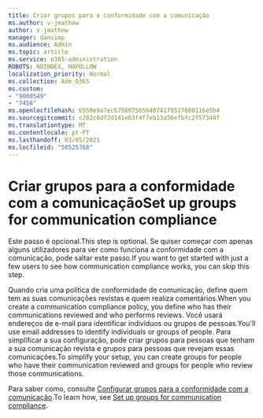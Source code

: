 ```yaml
---
title: Criar grupos para a conformidade com a comunicação
ms.author: v-jmathew
author: v-jmathew
manager: dansimp
ms.audience: Admin
ms.topic: article
ms.service: o365-administration
ROBOTS: NOINDEX, NOFOLLOW
localization_priority: Normal
ms.collection: Adm_O365
ms.custom:
- "9000549"
- "7456"
ms.openlocfilehash: 6550e9a7ec675607565640741f9527688116e5b4
ms.sourcegitcommit: c202c0df2d141e63f4f7eb13a56efbfc2f57348f
ms.translationtype: MT
ms.contentlocale: pt-PT
ms.lasthandoff: 03/05/2021
ms.locfileid: "50525768"
---
```

# <a name="set-up-groups-for-communication-compliance"></a><span data-ttu-id="c8e04-102">Criar grupos para a conformidade com a comunicação</span><span class="sxs-lookup"><span data-stu-id="c8e04-102">Set up groups for communication compliance</span></span>

<span data-ttu-id="c8e04-103">Este passo é opcional.</span><span class="sxs-lookup"><span data-stu-id="c8e04-103">This step is optional.</span></span> <span data-ttu-id="c8e04-104">Se quiser começar com apenas alguns utilizadores para ver como funciona a conformidade com a comunicação, pode saltar este passo.</span><span class="sxs-lookup"><span data-stu-id="c8e04-104">If you want to get started with just a few users to see how communication compliance works, you can skip this step.</span></span>  
  
<span data-ttu-id="c8e04-105">Quando cria uma política de conformidade de comunicação, define quem tem as suas comunicações revistas e quem realiza comentários.</span><span class="sxs-lookup"><span data-stu-id="c8e04-105">When you create a communication compliance policy, you define who has their communications reviewed and who performs reviews.</span></span> <span data-ttu-id="c8e04-106">Você usará endereços de e-mail para identificar indivíduos ou grupos de pessoas.</span><span class="sxs-lookup"><span data-stu-id="c8e04-106">You'll use email addresses to identify individuals or groups of people.</span></span> <span data-ttu-id="c8e04-107">Para simplificar a sua configuração, pode criar grupos para pessoas que tenham a sua comunicação revista e grupos para pessoas que revejam essas comunicações.</span><span class="sxs-lookup"><span data-stu-id="c8e04-107">To simplify your setup, you can create groups for people who have their communication reviewed and groups for people who review those communications.</span></span>  
  
<span data-ttu-id="c8e04-108">Para saber como, consulte [Configurar grupos para a conformidade com a comunicação](https://go.microsoft.com/fwlink/?linkid=2129594).</span><span class="sxs-lookup"><span data-stu-id="c8e04-108">To learn how, see [Set up groups for communication compliance](https://go.microsoft.com/fwlink/?linkid=2129594).</span></span>
